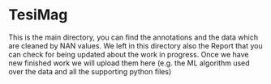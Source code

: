 # TesiMag
This is the main directory, you can find the annotations and the data which are cleaned by NAN values.
We left in this directory also the Report that you can check for being updated about the work in progress. 
Once we have new finished work we will upload them here (e.g. the ML algorithm used over the data and all the supporting python files)

